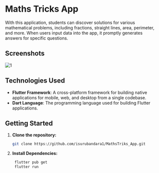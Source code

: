 # Maths Tricks App

With this application, students can discover solutions for various mathematical problems, including fractions, straight lines, area, perimeter, and more. When users input data into the app, it promptly generates answers for specific questions.

## Screenshots

![1](https://github.com/isurubandara1/MathsTriks_App/assets/111081151/e9154e27-ea20-4624-8cc1-bc1fc80daca3)


## Technologies Used

- **Flutter Framework**: A cross-platform framework for building native applications for mobile, web, and desktop from a single codebase.
- **Dart Language**: The programming language used for building Flutter applications.

## Getting Started

1. **Clone the repository:**

   ```bash
   git clone https://github.com/isurubandara1/MathsTriks_App.git

2. **Install Dependencies:**

   ```bash
    flutter pub get
    flutter run 

